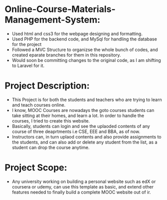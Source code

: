 # Online-Course-Materials-Management-System:
 - Used html and css3 for the webpage designing and formatting.
 - Used PHP for the backend code, and MySql for handling the database for the project
 - Followed a MVC Structure to organizse the whole bunch of codes, and created eparate branches for them in this repository.
 - Would soon be committing changes to the original code, as I am shifting to Laravel for it.

# Project Description:
 - This Project is for both the students and teachers who are trying to learn and teach courses online. 
 - I know, MOOC Courses are nowadays the goto courses students can take sitting at their homes, and learn a lot. In order to handle the courses, I tried to create this website. 
 - Basically, students can login and see the uplaoded contents of any course of three deaprtments i.e CSE, EEE and BBA, as of now.
 - Instructors can, in turn uplaod contents and also provide assignments to the students, and can also add or delete any student from the list, as a student can drop the course anytime. 
 
# Project Scope:
 - Any university working on building a personal website such as edX or coursera or udemy, can use this template as basic, and extend other features needed to finally build a complete MOOC website out of ir. 
